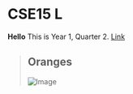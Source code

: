 # CSE15 L

**Hello** This is Year 1, Quarter 2.
[Link](https://ucsd-cse15l-w22.github.io/)
> ## Oranges 
> ![Image](https://cdn.mos.cms.futurecdn.net/UaBq5LGpJQd3DDo6ve2dFW-1200-80.jpg)
